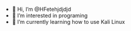 - 👋 Hi, I’m @HFetehjdjdjd
- 👀 I’m interested in programing 
- 🌱 I’m currently learning how to use Kali Linux
  

<!---
HFetehjdjdjd/HFetehjdjdjd is a ✨ special ✨ repository because its `README.md` (this file) appears on your GitHub profile.
You can click the Preview link to take a look at your changes.
--->
